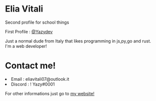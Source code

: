 <h1>Elia Vitali</h1>
<p>Second profile for school things</p>
<p>First Profile : <a href="https://github.com/Yazydev" target="_blank">@Yazydev</a></p>

<p>Just a normal dude from Italy that likes programming in js,py,go and rust.
I'm a web developer!
</p>

<h1>Contact me!</h1>
<li>Email : eliavitali07@outlook.it</li>
<li>Discord : ! Yazy#0001</li>


<p>For other informations just go to <a href="https://eliavitali.github.io" target="_blank">my website!</a></p> 

